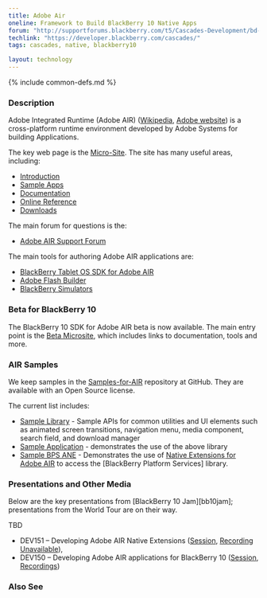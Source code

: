 ```yaml
---
title: Adobe Air
oneline: Framework to Build BlackBerry 10 Native Apps
forum: "http://supportforums.blackberry.com/t5/Cascades-Development/bd-p/Cascades"
techlink: "https://developer.blackberry.com/cascades/"
tags: cascades, native, blackberry10

layout: technology
---
```

{% include common-defs.md %}

### Description
Adobe Integrated Runtime (Adobe AIR)
([Wikipedia](http://en.wikipedia.org/wiki/Adobe_Integrated_Runtime),
[Adobe website](http://www.adobe.com/products/air/))
is a cross-platform runtime environment developed by Adobe Systems for
building Applications.

The key web page is the [Micro-Site](http://developer.blackberry.com/air/).
The site has many useful areas, including:
* [Introduction](https://developer.blackberry.com/air/documentation/ww_air_getting_started/Overview_ms_1962887_11.html)
* [Sample Apps](https://developer.blackberry.com/air/sampleapps/)
* [Documentation](https://developer.blackberry.com/air/documentation)
* [Online Reference](https://developer.blackberry.com/air/reference/classes.html)
* [Downloads](https://developer.blackberry.com/air/download)

The main forum for questions is the:

* [Adobe AIR Support Forum](http://supportforums.blackberry.com/t5/Adobe-AIR-Development/bd-p/tablet)

The main tools for authoring Adobe AIR applications are:

* [BlackBerry Tablet OS SDK for Adobe AIR](https://developer.blackberry.com/cascades/documentation/getting_started/cascades_builder/index.html)
* [Adobe Flash Builder](http://www.adobe.com/products/flash-builder.html)
* [BlackBerry Simulators](http://us.blackberry.com/developers/resources/simulators.jsp)

### Beta for BlackBerry 10

The BlackBerry 10 SDK for Adobe AIR beta is now available.  The main entry point is the [Beta Microsite](https://developer.blackberry.com/air/beta/),
which includes links to documentation, tools and more.

### AIR Samples

We keep samples in the [Samples-for-AIR](http://github.com/blackberry/Samples-for-AIR) repository at GitHub.  They are available with an Open Source license.

The current list includes:
* [Sample Library](https://github.com/blackberry/Samples-for-AIR/tree/master/SampleLibrary) - Sample APIs for common utilities and UI elements such as animated screen transitions, navigation menu, media component, search field, and download manager
* [Sample Application](https://github.com/blackberry/Samples-for-AIR/tree/master/SampleApplication) - demonstrates the use of the above library
* [Sample BPS ANE](https://github.com/blackberry/Samples-for-AIR/tree/master/SampleBPSANE) - Demonstrates the use of [Native Extensions for Adobe AIR](http://www.adobe.com/devnet/air/native-extensions-for-air.html) to access the [BlackBerry Platform Services] library.

### Presentations and Other Media

Below are the key presentations from [BlackBerry 10 Jam][bb10jam]; presentations from the World Tour
are on their way.

TBD

* DEV151 – Developing Adobe AIR Native Extensions
([Session](https://bbworld.blackberryconferences.net/2012/scheduler/sessionDetails.do?SESSION_ID=DEV151),
[Recording Unavailable](NotAvailable "Not Available")),
* DEV150 – Developing Adobe AIR applications for BlackBerry 10
([Session](https://bbworld.blackberryconferences.net/2012/scheduler/sessionDetails.do?SESSION_ID=DEV150),
[Recordings](http://blackberrydevcon.eventmystro.com/em/presentation-details/auid/681/nav/cat "Requires Registration"))

### Also See
